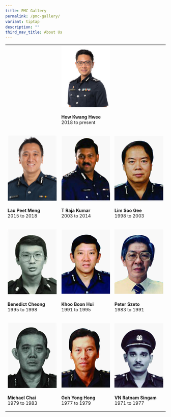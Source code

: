 ```yaml
---
title: PMC Gallery
permalink: /pmc-gallery/
variant: tiptap
description: ""
third_nav_title: About Us
---
```

<p></p>
<table style="minWidth: 75px">
<colgroup>
<col>
<col>
<col>
</colgroup>
<tbody>
<tr>
<td rowspan="1" colspan="1">
<p></p>
</td>
<td rowspan="1" colspan="1">
<div class="isomer-image-wrapper">
<img style="width: 100%" height="auto" width="100%" alt="How Kwng Hwee" src="/images/PMC/PMC_DC_P_How_Kwang_Hwee_resized.jpg">
</div>
</td>
<td rowspan="1" colspan="1">
<p></p>
</td>
</tr>
<tr>
<td rowspan="1" colspan="1">
<p></p>
</td>
<td rowspan="1" colspan="1">
<p><strong>How Kwang Hwee</strong>
<br>2018 to present</p>
</td>
<td rowspan="1" colspan="1">
<p></p>
</td>
</tr>
<tr>
<td rowspan="1" colspan="1">
<p></p>
<div class="isomer-image-wrapper">
<img style="width: 100%" height="auto" width="100%" alt="Lau Peet Meng" src="/images/PMC/Lau_Peet_Meng_resized.png">
</div>
</td>
<td rowspan="1" colspan="1">
<p></p>
<div class="isomer-image-wrapper">
<img style="width: 100%;" height="auto" width="100%" alt="T Raja Kumar" src="/images/PMC/T_Raja_Kumar.png">
</div>
</td>
<td rowspan="1" colspan="1">
<p></p>
<div class="isomer-image-wrapper">
<img style="width: 100%" height="auto" width="100%" alt="Lim Soo Gee" src="/images/PMC/Lim_Soo_Gee.png">
</div>
</td>
</tr>
<tr>
<td rowspan="1" colspan="1">
<p><strong>Lau Peet Meng</strong>
<br>2015 to 2018</p>
</td>
<td rowspan="1" colspan="1">
<p><strong>T Raja Kumar</strong>
<br>2003 to 2014</p>
</td>
<td rowspan="1" colspan="1">
<p><strong>Lim Soo Gee</strong>
<br>1998 to 2003</p>
</td>
</tr>
<tr>
<td rowspan="1" colspan="1">
<p></p>
<div class="isomer-image-wrapper">
<img style="width: 100%" height="auto" width="100%" alt="Benedict Cheong" src="/images/PMC/Benedict_Cheong_resized.png">
</div>
</td>
<td rowspan="1" colspan="1">
<p></p>
<div class="isomer-image-wrapper">
<img style="width: 100%;" height="auto" width="100%" alt="Khoo Boon Hui" src="/images/PMC/Khoo_Boon_Hui.png">
</div>
</td>
<td rowspan="1" colspan="1">
<p></p>
<div class="isomer-image-wrapper">
<img style="width: 100%" height="auto" width="100%" alt="Peter Szeto" src="/images/PMC/Peter_Szeto.png">
</div>
</td>
</tr>
<tr>
<td rowspan="1" colspan="1">
<p><strong>Benedict Cheong</strong>
<br>1995 to 1998</p>
</td>
<td rowspan="1" colspan="1">
<p><strong>Khoo Boon Hui</strong>
<br>1991 to 1995</p>
</td>
<td rowspan="1" colspan="1">
<p><strong>Peter Szeto</strong>
<br>1983 to 1991</p>
</td>
</tr>
<tr>
<td rowspan="1" colspan="1">
<p></p>
<div class="isomer-image-wrapper">
<img style="width: 100%" height="auto" width="100%" alt="Michael Chai" src="/images/PMC/Michael_Chai_resized.png">
</div>
</td>
<td rowspan="1" colspan="1">
<p></p>
<div class="isomer-image-wrapper">
<img style="width: 100%;" height="auto" width="100%" alt="Goh Yong Hong" src="/images/PMC/Goh_Yong_Hong.png">
</div>
</td>
<td rowspan="1" colspan="1">
<p></p>
<div class="isomer-image-wrapper">
<img style="width: 100%" height="auto" width="100%" alt="VN Ratnam Singam" src="/images/PMC/VN_Ratnam_Singam.png">
</div>
</td>
</tr>
<tr>
<td rowspan="1" colspan="1">
<p><strong>Michael Chai</strong>
<br>1979 to 1983</p>
</td>
<td rowspan="1" colspan="1">
<p><strong>Goh Yong Hong</strong>
<br>1977 to 1979</p>
</td>
<td rowspan="1" colspan="1">
<p><strong>VN Ratnam Singam</strong>
<br>1971 to 1977</p>
</td>
</tr>
</tbody>
</table>
<p></p>